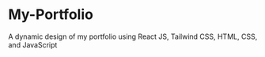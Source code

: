 # My-Portfolio
A dynamic design of my portfolio using React JS, Tailwind CSS, HTML, CSS, and JavaScript
